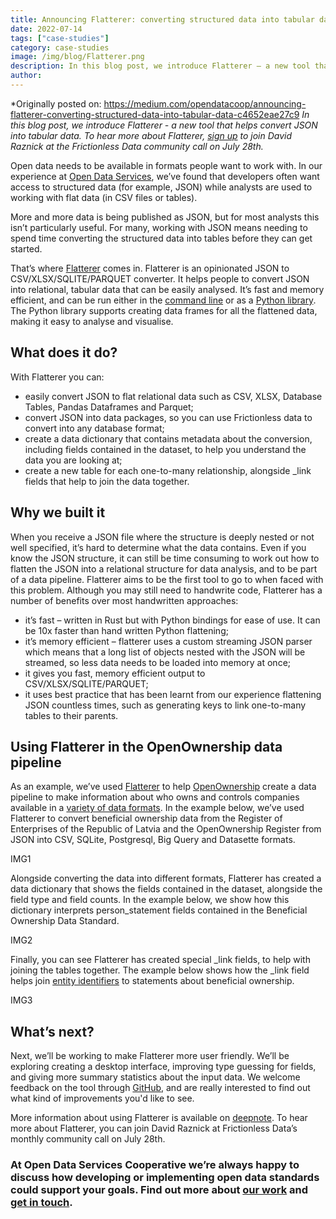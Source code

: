 ```yaml
---
title: Announcing Flatterer: converting structured data into tabular data
date: 2022-07-14
tags: ["case-studies"]
category: case-studies
image: /img/blog/Flatterer.png
description: In this blog post, we introduce Flatterer — a new tool that helps convert JSON into tabular data.
author: 
---
```

*Originally posted on: https://medium.com/opendatacoop/announcing-flatterer-converting-structured-data-into-tabular-data-c4652eae27c9
*In this blog post, we introduce Flatterer - a new tool that helps convert JSON into tabular data. To hear more about Flatterer, [sign up](https://docs.google.com/forms/d/e/1FAIpQLSeuNCopxXauMkrWvF6VHqOyHMcy54SfNDOseVXfWRQZWkvqjQ/viewform) to join David Raznick at the Frictionless Data community call on July 28th.*

Open data needs to be available in formats people want to work with. In our experience at [Open Data Services](https://opendataservices.coop/), we’ve found that developers often want access to structured data (for example, JSON) while analysts are used to working with flat data (in CSV files or tables).

More and more data is being published as JSON, but for most analysts this isn’t particularly useful. For many, working with JSON means needing to spend time converting the structured data into tables before they can get started.

That’s where [Flatterer](https://github.com/kindly/flatterer) comes in. Flatterer is an opinionated JSON to CSV/XLSX/SQLITE/PARQUET converter. It helps people to convert JSON into relational, tabular data that can be easily analysed. It’s fast and memory efficient, and can be run either in the [command line](https://flatterer.opendata.coop/) or as a [Python library](https://deepnote.com/@david-raznick/Flatterer-Demo-FWeGccp_QKCu1WAEGQ0mEQ). The Python library supports creating data frames for all the flattened data, making it easy to analyse and visualise.

## What does it do?
With Flatterer you can:

* easily convert JSON to flat relational data such as CSV, XLSX, Database Tables, Pandas Dataframes and Parquet;
* convert JSON into data packages, so you can use Frictionless data to convert into any database format;
* create a data dictionary that contains metadata about the conversion, including fields contained in the dataset, to help you understand the data you are looking at;
* create a new table for each one-to-many relationship, alongside \_link fields that help to join the data together.

## Why we built it
When you receive a JSON file where the structure is deeply nested or not well specified, it’s hard to determine what the data contains. Even if you know the JSON structure, it can still be time consuming to work out how to flatten the JSON into a relational structure for data analysis, and to be part of a data pipeline.
Flatterer aims to be the first tool to go to when faced with this problem. Although you may still need to handwrite code, Flatterer has a number of benefits over most handwritten approaches:
* it’s fast – written in Rust but with Python bindings for ease of use. It can be 10x faster than hand written Python flattening;
* it’s memory efficient – flatterer uses a custom streaming JSON parser which means that a long list of objects nested with the JSON will be streamed, so less data needs to be loaded into memory at once;
* it gives you fast, memory efficient output to CSV/XLSX/SQLITE/PARQUET;
* it uses best practice that has been learnt from our experience flattening JSON countless times, such as generating keys to link one-to-many tables to their parents.

## Using Flatterer in the OpenOwnership data pipeline
As an example, we’ve used [Flatterer](https://github.com/kindly/flatterer) to help [OpenOwnership](https://www.openownership.org/) create a data pipeline to make information about who owns and controls companies available in a [variety of data formats](https://bods-data.openownership.org/). In the example below, we’ve used Flatterer to convert beneficial ownership data from the Register of Enterprises of the Republic of Latvia and the OpenOwnership Register from JSON into CSV, SQLite, Postgresql, Big Query and Datasette formats. 

IMG1

Alongside converting the data into different formats, Flatterer has created a data dictionary that shows the fields contained in the dataset, alongside the field type and field counts. In the example below, we show how this dictionary interprets person_statement fields contained in the Beneficial Ownership Data Standard.

IMG2

Finally, you can see Flatterer has created special \_link fields, to help with joining the tables together. The example below shows how the \_link field helps join [entity identifiers](https://medium.com/opendatacoop/why-do-open-organisational-identifiers-matter-46af05ab30a) to statements about beneficial ownership.

IMG3

## What’s next?
Next, we’ll be working to make Flatterer more user friendly. We’ll be exploring creating a desktop interface, improving type guessing for fields, and giving more summary statistics about the input data. We welcome feedback on the tool through [GitHub](https://github.com/kindly/flatterer/issues), and are really interested to find out what kind of improvements you'd like to see. 

More information about using Flatterer is available on [deepnote](https://deepnote.com/@david-raznick/Flatterer-Demo-FWeGccp_QKCu1WAEGQ0mEQ). To hear more about Flatterer, you can join David Raznick at Frictionless Data’s monthly community call on July 28th. 

### At Open Data Services Cooperative we’re always happy to discuss how developing or implementing open data standards could support your goals. Find out more about [our work](https://opendataservices.coop/) and [get in touch](https://opendataservices.coop/#contact).
